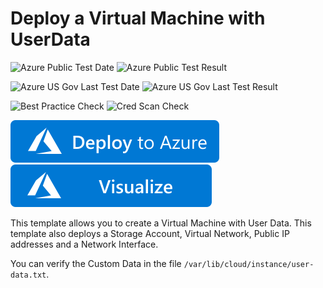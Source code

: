 # Deploy a Virtual Machine with UserData

![Azure Public Test Date](https://azurequickstartsservice.blob.core.windows.net/badges/101-vm-userdata/PublicLastTestDate.svg)
![Azure Public Test Result](https://azurequickstartsservice.blob.core.windows.net/badges/101-vm-userdata/PublicDeployment.svg)

![Azure US Gov Last Test Date](https://azurequickstartsservice.blob.core.windows.net/badges/101-vm-userdata/FairfaxLastTestDate.svg)
![Azure US Gov Last Test Result](https://azurequickstartsservice.blob.core.windows.net/badges/101-vm-userdata/FairfaxDeployment.svg)

![Best Practice Check](https://azurequickstartsservice.blob.core.windows.net/badges/101-vm-userdata/BestPracticeResult.svg)
![Cred Scan Check](https://azurequickstartsservice.blob.core.windows.net/badges/101-vm-userdata/CredScanResult.svg)

[![Deploy To Azure](https://raw.githubusercontent.com/Azure/azure-quickstart-templates/master/1-CONTRIBUTION-GUIDE/images/deploytoazure.svg?sanitize=true)](https://portal.azure.com/#create/Microsoft.Template/uri/https%3A%2F%2Fraw.githubusercontent.com%2FAzure%2Fazure-quickstart-templates%2Fmaster%2F101-vm-userdata%2Fazuredeploy.json)  [![Visualize](https://raw.githubusercontent.com/Azure/azure-quickstart-templates/master/1-CONTRIBUTION-GUIDE/images/visualizebutton.svg?sanitize=true)](http://armviz.io/#/?load=https%3A%2F%2Fraw.githubusercontent.com%2FAzure%2Fazure-quickstart-templates%2Fmaster%2F101-vm-userdata%2Fazuredeploy.json)

This template allows you to create a Virtual Machine with User Data. This template also deploys a Storage Account, Virtual Network, Public IP addresses and a Network Interface.

You can verify the Custom Data in the file `/var/lib/cloud/instance/user-data.txt`.
